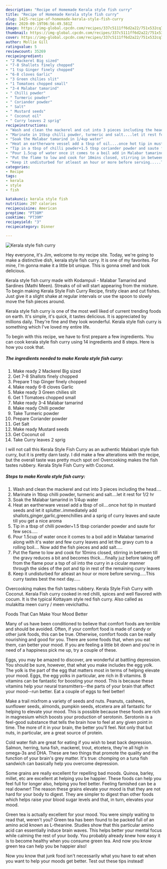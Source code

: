 ```yaml
---
description: "Recipe of Homemade Kerala style fish curry"
title: "Recipe of Homemade Kerala style fish curry"
slug: 1425-recipe-of-homemade-kerala-style-fish-curry
date: 2020-09-19T06:56:49.581Z
image: https://img-global.cpcdn.com/recipes/337c5111ff6d2a22/751x532cq70/kerala-style-fish-curry-recipe-main-photo.jpg
thumbnail: https://img-global.cpcdn.com/recipes/337c5111ff6d2a22/751x532cq70/kerala-style-fish-curry-recipe-main-photo.jpg
cover: https://img-global.cpcdn.com/recipes/337c5111ff6d2a22/751x532cq70/kerala-style-fish-curry-recipe-main-photo.jpg
author: Mollie Gill
ratingvalue: 5
reviewcount: 35269
recipeingredient:
- "2 Mackerel Big sized"
- "7-8 Shallots finely chopped"
- "1 tsp Ginger finely chopped"
- "6-8 cloves Garlic"
- "3 Green chilies slit"
- "1 Tomatoes chopped small"
- "3-4 Malabar tamarind"
- " Chilli powder"
- " Turmeric powder"
- " Coriander powder"
- " Salt"
- " Mustard seeds"
- " Coconut oil"
- " Curry leaves 2 sprig"
recipeinstructions:
- "Wash and clean the mackerel and cut into 3 pieces including the head...."
- "Marinate in 1tbsp chilli powder, turmeric and salt....let it rest for 1/2 hr"
- "Soak the Malabar tamarind in 1/4up water"
- "Heat an eartherware vessel add a tbsp of oil....once hot tip in mustard seeds and let it splutter..immediately add shallots,ginger,garlic,greenchillies and a sprig of curry leaves and saute till you get a nice aroma"
- "Tip in a tbsp of chilli powder+1.5 tbsp coriander powder and saute for few secs....."
- "Pour 1.5cup of water once it comes to a boil add in Malabar tamarind along with it&#39;s water and few curry leaves and let the gravy cum to a rolling boil.... Now add the fish pieces and add salt....."
- "Put the flame to low and cook for 10mins closed, stirring in between till the gravy reduces a bit and becomes thick....finally juz before taking off from the flame pour a tsp of oil into the curry in a cicular manner through the sides of the pot and tip in rest of the remaining curry leaves"
- "Keep it undisturbed for atleast an hour or more before serving.....This curry tastes best the next day....."
categories:
- Recipe
tags:
- kerala
- style
- fish

katakunci: kerala style fish 
nutrition: 297 calories
recipecuisine: American
preptime: "PT38M"
cooktime: "PT39M"
recipeyield: "3"
recipecategory: Dinner

---
```



![Kerala style fish curry](https://img-global.cpcdn.com/recipes/337c5111ff6d2a22/751x532cq70/kerala-style-fish-curry-recipe-main-photo.jpg)

Hey everyone, it's Jim, welcome to my recipe site. Today, we're going to make a distinctive dish, kerala style fish curry. It is one of my favorites. For mine, I'm gonna make it a little bit unique. This is gonna smell and look delicious.

Kerala style fish curry made with Kodampuli - Malabar Tamarind and Sardines (Mathi Meen). Streaks of oil will start appearing from the mixture. To begin making Kerala Style Fish Curry Recipe, firstly clean and cut fishes. Just give it a slight shake at regular intervals or use the spoon to slowly move the fish pieces around.

Kerala style fish curry is one of the most well liked of current trending foods on earth. It's simple, it's quick, it tastes delicious. It is appreciated by millions daily. They're fine and they look wonderful. Kerala style fish curry is something which I've loved my entire life.


To begin with this recipe, we have to first prepare a few ingredients. You can cook kerala style fish curry using 14 ingredients and 8 steps. Here is how you cook that.

<!--inarticleads1-->

##### The ingredients needed to make Kerala style fish curry:

1. Make ready 2 Mackerel Big sized
1. Get 7-8 Shallots finely chopped
1. Prepare 1 tsp Ginger finely chopped
1. Make ready 6-8 cloves Garlic
1. Make ready 3 Green chilies slit
1. Get 1 Tomatoes chopped small
1. Make ready 3-4 Malabar tamarind
1. Make ready  Chilli powder
1. Take  Turmeric powder
1. Prepare  Coriander powder
1. Get  Salt
1. Make ready  Mustard seeds
1. Get  Coconut oil
1. Take  Curry leaves 2 sprig


I will not call this Kerala Style Fish Curry as an authentic Malabari style fish curry, but it is pretty darn tasty. I did make a few alterations with the recipe, but the overall taste was pretty much spot on! Overcooking makes the fish tastes rubbery. Kerala Style Fish Curry with Coconut. 

<!--inarticleads2-->

##### Steps to make Kerala style fish curry:

1. Wash and clean the mackerel and cut into 3 pieces including the head....
1. Marinate in 1tbsp chilli powder, turmeric and salt....let it rest for 1/2 hr
1. Soak the Malabar tamarind in 1/4up water
1. Heat an eartherware vessel add a tbsp of oil....once hot tip in mustard seeds and let it splutter..immediately add shallots,ginger,garlic,greenchillies and a sprig of curry leaves and saute till you get a nice aroma
1. Tip in a tbsp of chilli powder+1.5 tbsp coriander powder and saute for few secs.....
1. Pour 1.5cup of water once it comes to a boil add in Malabar tamarind along with it&#39;s water and few curry leaves and let the gravy cum to a rolling boil.... Now add the fish pieces and add salt.....
1. Put the flame to low and cook for 10mins closed, stirring in between till the gravy reduces a bit and becomes thick....finally juz before taking off from the flame pour a tsp of oil into the curry in a cicular manner through the sides of the pot and tip in rest of the remaining curry leaves
1. Keep it undisturbed for atleast an hour or more before serving.....This curry tastes best the next day.....


Overcooking makes the fish tastes rubbery. Kerala Style Fish Curry with Coconut. Kerala Fish curry cooked in red chilli, spices and well flavored with cocum. It is the typical Kottayam style red fish curry. Also called as mulakitta meen curry / meen vevichathu. 

Foods That Can Make Your Mood Better


Many of us have been conditioned to believe that comfort foods are terrible and should be avoided. Often, if your comfort food is made of candy or other junk foods, this can be true. Otherwise, comfort foods can be really nourishing and good for you. There are some foods that, when you eat them, can better your mood. If you are feeling a little bit down and you're in need of a happiness pick me up, try a couple of these.

Eggs, you may be amazed to discover, are wonderful at battling depression. You should be sure, however, that what you make includes the egg yolk. The yolk is the part of the egg that matters most in terms of helping elevate your mood. Eggs, the egg yolks in particular, are rich in B vitamins. B vitamins can be fantastic for boosting your mood. This is because these vitamins help your neural transmitters--the parts of your brain that affect your mood--run better. Eat a couple of eggs to feel better!

Make a trail mixfrom a variety of seeds and nuts. Peanuts, cashews, sunflower seeds, almonds, pumpkin seeds, etcetera are all fantastic for helping to elevate your mood. This is possible because these foods are rich in magnesium which boosts your production of serotonin. Serotonin is a feel-good substance that tells the brain how to feel at any given point in time. The more of it in your brain, the better you'll feel. Not only that but nuts, in particular, are a great source of protein.

Cold water fish are great for eating if you wish to beat back depression. Salmon, herring, tuna fish, mackerel, trout, etcetera, they're all high in omega-3s and DHA. These are two things that promote the quality and the function of your brain's grey matter. It's true: chomping on a tuna fish sandwich can basically help you overcome depression. 

Some grains are really excellent for repelling bad moods. Quinoa, barley, millet, etc are excellent at helping you be happier. These foods can help you feel full for longer also, helping you feel better. Feeling famished can be a real downer! The reason these grains elevate your mood is that they are not hard for your body to digest. They are simpler to digest than other foods which helps raise your blood sugar levels and that, in turn, elevates your mood.

Green tea is actually excellent for your mood. You were simply waiting to read that, weren't you? Green tea has been found to be packed full of an amino acid known as L-theanine. Studies show that this particular amino acid can essentially induce brain waves. This helps better your mental focus while calming the rest of your body. You probably already knew how easy it is to become healthy when you consume green tea. And now you know green tea can help you be happier also!

Now you know that junk food isn't necessarily what you have to eat when you want to help your moods get better. Test out  these tips  instead!

